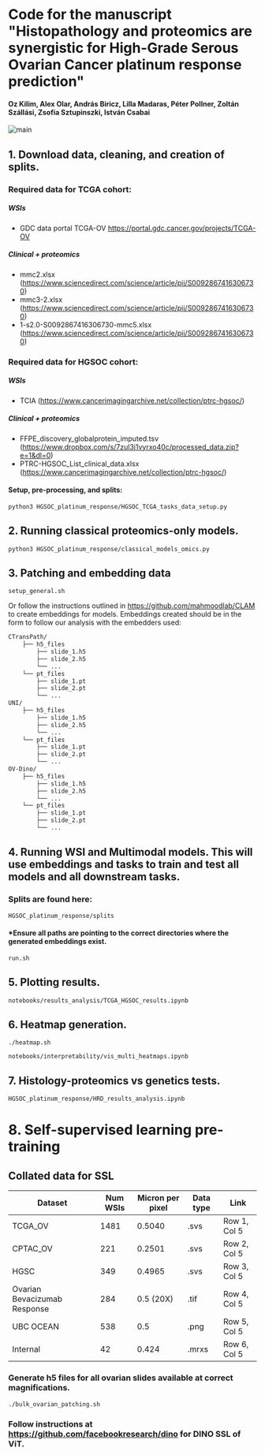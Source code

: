 
# Code for the manuscript "Histopathology and proteomics are synergistic for High-Grade Serous Ovarian Cancer platinum response prediction"

#### Oz Kilim, Alex Olar, András Biricz, Lilla Madaras, Péter Pollner, Zoltán Szállási, Zsofia Sztupinszki, István Csabai

![main](./figures/graphical_abstract_.png)

## 1. Download data, cleaning, and creation of splits.

### Required data for TCGA cohort:

##### WSIs
- GDC data portal TCGA-OV https://portal.gdc.cancer.gov/projects/TCGA-OV

##### Clinical + proteomics 
- mmc2.xlsx (https://www.sciencedirect.com/science/article/pii/S0092867416306730)
- mmc3-2.xlsx (https://www.sciencedirect.com/science/article/pii/S0092867416306730)
- 1-s2.0-S0092867416306730-mmc5.xlsx (https://www.sciencedirect.com/science/article/pii/S0092867416306730)

### Required data for HGSOC cohort:

##### WSIs
- TCIA (https://www.cancerimagingarchive.net/collection/ptrc-hgsoc/)

##### Clinical + proteomics 
- FFPE_discovery_globalprotein_imputed.tsv (https://www.dropbox.com/s/7zul3j1vyrxo40c/processed_data.zip?e=1&dl=0)
- PTRC-HGSOC_List_clinical_data.xlsx (https://www.cancerimagingarchive.net/collection/ptrc-hgsoc/)

#### Setup, pre-processing, and splits: 

```python3 HGSOC_platinum_response/HGSOC_TCGA_tasks_data_setup.py```

## 2. Running classical proteomics-only models.

```python3 HGSOC_platinum_response/classical_models_omics.py```

## 3. Patching and embedding data

```setup_general.sh```

Or follow the instructions outlined in https://github.com/mahmoodlab/CLAM to create embeddings for models. Embeddings created should be in the form to follow our analysis with the embedders used:

```bash
CTransPath/
    ├── h5_files
        ├── slide_1.h5
        ├── slide_2.h5
        └── ...
    └── pt_files
        ├── slide_1.pt
        ├── slide_2.pt
        └── ...
UNI/
    ├── h5_files
        ├── slide_1.h5
        ├── slide_2.h5
        └── ...
    └── pt_files
        ├── slide_1.pt
        ├── slide_2.pt
        └── ...
OV-Dino/
    ├── h5_files
        ├── slide_1.h5
        ├── slide_2.h5
        └── ...
    └── pt_files
        ├── slide_1.pt
        ├── slide_2.pt
        └── ...
```

## 4. Running WSI and Multimodal models. This will use embeddings and tasks to train and test all models and all downstream tasks. 

### Splits are found here: 

```HGSOC_platinum_response/splits```

#### *Ensure all paths are pointing to the correct directories where the generated embeddings exist.

```run.sh```

## 5. Plotting results.

```notebooks/results_analysis/TCGA_HGSOC_results.ipynb```

## 6. Heatmap generation.

```./heatmap.sh```

```notebooks/interpretability/vis_multi_heatmaps.ipynb```

## 7. Histology-proteomics vs genetics tests.

```HGSOC_platinum_response/HRD_results_analysis.ipynb```

# 8. Self-supervised learning pre-training

## Collated data for SSL

| Dataset | Num WSIs | Micron per pixel | Data type | Link |
|----------|----------|----------|----------|----------|
| TCGA_OV | 1481 | 0.5040 | .svs | Row 1, Col 5 |
| CPTAC_OV | 221 | 0.2501 | .svs | Row 2, Col 5 |
| HGSC | 349 | 0.4965 | .svs | Row 3, Col 5 |
| Ovarian Bevacizumab Response | 284 | 0.5 (20X) | .tif | Row 4, Col 5 |
| UBC OCEAN | 538 | 0.5 | .png | Row 5, Col 5 |
| Internal | 42 | 0.424 | .mrxs | Row 6, Col 5 |

### Generate h5 files for all ovarian slides available at correct magnifications.

```./bulk_ovarian_patching.sh```

### Follow instructions at https://github.com/facebookresearch/dino for DINO SSL of ViT.
